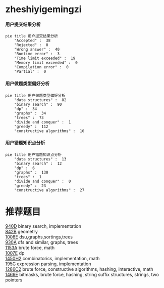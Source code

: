 # zheshiyigemingzi

<!-- tabs:start -->



#### **用户提交结果分析**

```mermaid
pie title 用户提交结果分析
    "Accepted" :  38
    "Rejected" :  0
    "Wrong answer" :  40
    "Runtime error" :  3
    "Time limit exceeded" :  19
    "Memory limit exceeded" :  0
    "Compilation error" :  0
    "Partial" :  0
```

#### **用户做题类型偏好分析**

```mermaid
pie title 用户做题类型偏好分析
    "data structures" :  82
    "binary search" :  90
    "dp" :  34
    "graphs" :  34
    "trees" :  73
    "divide and conquer" :  1
    "greedy" :  112
    "constructive algorithms" :  10
```
#### **用户错题知识点分析**

```mermaid
pie title 用户错题知识点分析
    "data structures" :  13
    "binary search" :  12
    "dp" :  6
    "graphs" :  130
    "trees" :  1
    "divide and conquer" :  0
    "greedy" :  23
    "constructive algorithms" :  27
```



<!-- tabs:end -->
# 推荐题目
[940D](https://codeforces.com/contest/940/problem/D)		binary search,
                        implementation		  
[842B](https://codeforces.com/contest/842/problem/B)		geometry		  
[1008E](https://codeforces.com/contest/1008/problem/E)		dsu,graphs,sortings,trees		  
[930A](https://codeforces.com/contest/930/problem/A)		dfs and similar,
                        graphs,
                        trees		  
[1153A](https://codeforces.com/contest/1153/problem/A)		brute force,
                        math		  
[1007E](https://codeforces.com/contest/1007/problem/E)		dp		  
[1450H2](https://codeforces.com/contest/1450H/problem/2)		combinatorics,
                        implementation,
                        math		  
[195C](https://codeforces.com/contest/195/problem/C)		expression parsing,
                        implementation		  
[1286C2](https://codeforces.com/contest/1286C/problem/2)		brute force,
                        constructive algorithms,
                        hashing,
                        interactive,
                        math		  
[1469E](https://codeforces.com/contest/1469/problem/E)		bitmasks,
                        brute force,
                        hashing,
                        string suffix structures,
                        strings,
                        two pointers		  
